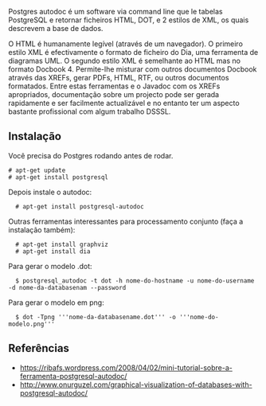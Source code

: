 Postgres autodoc é um software via command line que le tabelas PostgreSQL e retornar ficheiros HTML, DOT, e 2 estilos de XML, os quais descrevem a base de dados.

O HTML é humanamente legível (através de um navegador). O primeiro estilo XML é efectivamente o formato de ficheiro do Dia, uma ferramenta de diagramas UML. O segundo estilo XML é semelhante ao HTML mas no formato Docbook 4. Permite-lhe misturar com outros documentos Docbook através das XREFs, gerar PDFs, HTML, RTF, ou outros documentos formatados. Entre estas ferramentas e o Javadoc com os XREFs apropriados, documentação sobre um projecto pode ser gerada rapidamente e ser facilmente actualizável e no entanto ter um aspecto bastante profissional com algum trabalho DSSSL.

## Instalação

Você precisa do Postgres rodando antes de rodar.
```
# apt-get update
# apt-get install postgresql
```

Depois instale o autodoc: 

```
  # apt-get install postgresql-autodoc
```

Outras ferramentas interessantes para processamento conjunto (faça a instalação também): 
```
  # apt-get install graphviz
  # apt-get install dia
```

Para gerar o modelo .dot:

```
  $ postgresql_autodoc -t dot -h nome-do-hostname -u nome-do-username -d nome-da-databasenam --password
```

Para gerar o modelo em png: 

```
  $ dot -Tpng '''nome-da-databasename.dot''' -o '''nome-do-modelo.png'''
```

## Referências 
* https://ribafs.wordpress.com/2008/04/02/mini-tutorial-sobre-a-ferramenta-postgresql-autodoc/
* http://www.onurguzel.com/graphical-visualization-of-databases-with-postgresql-autodoc/
